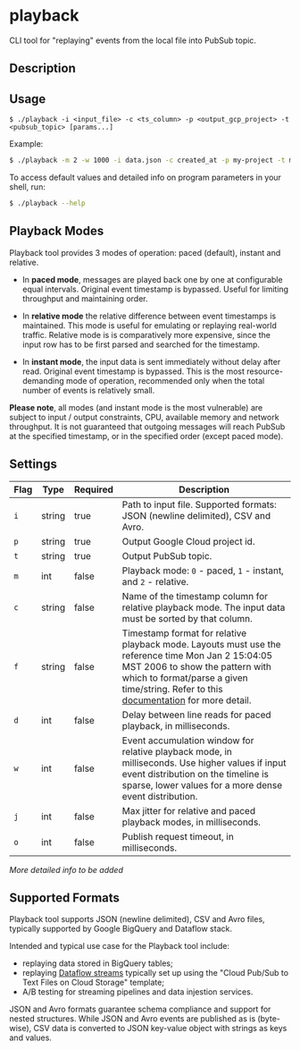 # playback

CLI tool for "replaying" events from the local file into PubSub topic.

## Description

## Usage

```
$ ./playback -i <input_file> -c <ts_column> -p <output_gcp_project> -t <pubsub_topic> [params...] 
```

Example:

```bash
$ ./playback -m 2 -w 1000 -i data.json -c created_at -p my-project -t my-topic 
``` 

To access default values and detailed info on program parameters in your shell, run:  

```bash
$ ./playback --help
```

## Playback Modes

Playback tool provides 3 modes of operation: paced (default), instant and relative. 

- In **paced mode**, messages are played back one by one at configurable equal intervals. Original event timestamp is bypassed. Useful for limiting throughput and maintaining order.  

- In **relative mode** the relative difference between event timestamps is maintained. This mode is useful for emulating or replaying real-world traffic. Relative mode is is comparatively more expensive, since the input row has to be first parsed and searched for the timestamp.   

- In **instant mode**, the input data is sent immediately without delay after read. Original event timestamp is bypassed. This is the most resource-demanding mode of operation, recommended only when the total number of events is relatively small. 

**Please note**, all modes (and instant mode is the most vulnerable) are subject to input / output constraints, CPU, available memory and network throughput. It is not guaranteed that outgoing messages will reach PubSub at the specified timestamp, or in the specified order (except paced mode).

## Settings

| Flag | Type | Required | Description |
|------|------|----------|-------------|
| `i` | string | true | Path to input file. Supported formats: JSON (newline delimited), CSV and Avro.
| `p` | string | true | Output Google Cloud project id. |
| `t` | string | true | Output PubSub topic. |
| `m` | int | false | Playback mode: `0` - paced, `1` - instant, and `2` - relative. |
| `c` | string | false | Name of the timestamp column for relative playback mode. The input data must be sorted by that column. |
| `f` | string | false | Timestamp format for relative playback mode. Layouts must use the reference time Mon Jan 2 15:04:05 MST 2006 to show the pattern with which to format/parse a given time/string. Refer to this [documentation](https://golang.org/pkg/time/#pkg-constants) for more detail. |
| `d` | int | false | Delay between line reads for paced playback, in milliseconds. | 
| `w` | int | false | Event accumulation window for relative playback mode, in milliseconds. Use higher values if input event distribution on the timeline is sparse, lower values for a more dense event distribution. |
| `j` | int | false | Max jitter for relative and paced playback modes, in milliseconds. | 
| `o` | int | false | Publish request timeout, in milliseconds. |

_More detailed info to be added_

## Supported Formats

Playback tool supports JSON (newline delimited), CSV and Avro files, typically supported by Google BigQuery and Dataflow stack.

Intended and typical use case for the Playback tool include:
 - replaying data stored in BigQuery tables;
 - replaying [Dataflow streams](https://console.cloud.google.com/dataflow/createjob) typically set up using the "Cloud Pub/Sub to Text Files on Cloud Storage" template;
 - A/B testing for streaming pipelines and data injestion services.    

JSON and Avro formats guarantee schema compliance and support for nested structures. While JSON and Avro events are published as is (byte-wise), CSV data is converted to JSON key-value object with strings as keys and values.

